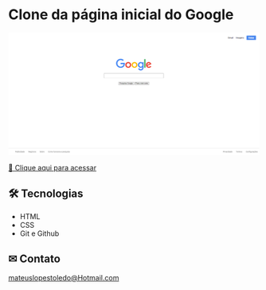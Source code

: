 # Clone da página inicial do Google

![preview](./.github/TelaGoogle.png)

[🔗 Clique aqui para acessar](kbrlps.github.io/Clone-Google/)

## 🛠 Tecnologias 

- HTML
- CSS
- Git e Github

## ✉ Contato

mateuslopestoledo@Hotmail.com
